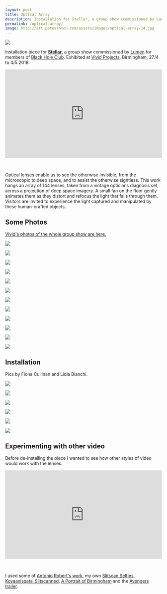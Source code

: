 ```yaml
---
layout: post
title: Optical Array
description: Installation for Stellar, a group show commissioned by Lumen on the theme on Space.
permalink: /optical-array/
image: http://art.peteashton.com/assets/images/optical-array-14.jpg
---
```


![](http://art.peteashton.com/assets/images/optical-array-14.jpg)

Installation piece for [**Stellar**](http://www.vividprojects.org.uk/programme/stellar/), a group show commissioned by [Lumen](https://www.lumenstudios.co.uk/about/) for members of [Black Hole Club](http://www.blackholeclub.com). Exhibited at [Vivid Projects](http://www.vividprojects.org.uk/), Birmingham, 27/4 to 4/5 2018. 

<div style="padding:56.25% 0 0 0;position:relative; margin-bottom 2em;"><iframe src="https://player.vimeo.com/video/267017593" style="position:absolute;top:0;left:0;width:100%;height:100%;" frameborder="0" webkitallowfullscreen mozallowfullscreen allowfullscreen></iframe></div><script src="https://player.vimeo.com/api/player.js"></script>

&nbsp;

Optical lenses enable us to see the otherwise invisible, from the microscopic to deep space, and to assist the otherwise sightless. This work hangs an array of 144 lenses, taken from a vintage opticians diagnosis set, across a projection of deep space imagery. A small fan on the floor gently animates them as they distort and refocus the light that falls through them. Visitors are invited to experience the light captured and manipulated by these human-crafted objects.

## Some Photos

[Vivid's photos of the whole group show are here.](https://www.flickr.com/photos/vividprojects/sets/72157668388497538/)

![](http://art.peteashton.com/assets/images/optical-array-1.jpg)

![](http://art.peteashton.com/assets/images/optical-array-2.jpg)

![](http://art.peteashton.com/assets/images/optical-array-4.jpg)

![](http://art.peteashton.com/assets/images/optical-array-5.jpg)

![](http://art.peteashton.com/assets/images/optical-array-7.jpg)

![](http://art.peteashton.com/assets/images/optical-array-8.jpg)

![](http://art.peteashton.com/assets/images/optical-array-10.jpg)

![](http://art.peteashton.com/assets/images/optical-array-11.jpg)

![](http://art.peteashton.com/assets/images/optical-array-12.jpg)

![](http://art.peteashton.com/assets/images/optical-array-13.jpg)

![](http://art.peteashton.com/assets/images/optical-array-15.jpg)

![](http://art.peteashton.com/assets/images/optical-array-16.jpg)

## Installation

Pics by Fiona Cullinan and Lidia Bianchi.

![](http://art.peteashton.com/assets/images/optical-array-pete4.jpg)

![](http://art.peteashton.com/assets/images/optical-array-lidia-bianchi.jpg)

![](http://art.peteashton.com/assets/images/optical-array-fi.jpg)

![](http://art.peteashton.com/assets/images/optical-array-pete3.jpg)

![](http://art.peteashton.com/assets/images/optical-array-pete2.jpg)

![](http://art.peteashton.com/assets/images/optical-array-pete.jpg)

## Experimenting with other video

Before de-installing the piece I wanted to see how other styles of video would work with the lenses. 

<div style="padding:56.25% 0 0 0;position:relative; margin-bottom 2em;"><iframe src="https://player.vimeo.com/video/268483173" style="position:absolute;top:0;left:0;width:100%;height:100%;" frameborder="0" webkitallowfullscreen mozallowfullscreen allowfullscreen></iframe></div><script src="https://player.vimeo.com/api/player.js"></script>

&nbsp;

I used some of [Antonio Robert's work](https://www.youtube.com/watch?v=9Q1UsiteqFc), my own [Slitscan Selfies](https://vimeo.com/89461938), [Koyaanisqatsi Slitscanned](http://art.peteashton.com/koyaanisqatsi-slitscanned/), [A Portrait of Birmingham](http://art.peteashton.com/portrait-bham) and the [Avengers trailer](https://www.youtube.com/watch?v=QwievZ1Tx-8).

